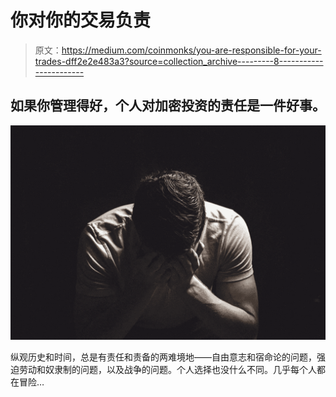 # 你对你的交易负责

> 原文：<https://medium.com/coinmonks/you-are-responsible-for-your-trades-dff2e2e483a3?source=collection_archive---------8----------------------->

## 如果你管理得好，个人对加密投资的责任是一件好事。

![](img/76bedb6ec7625b59f7c1e4a5883bc187.png)

纵观历史和时间，总是有责任和责备的两难境地——自由意志和宿命论的问题，强迫劳动和奴隶制的问题，以及战争的问题。个人选择也没什么不同。几乎每个人都在冒险…